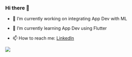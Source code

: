 ### Hi there 👋

- 🔭 I’m currently working on integrating App Dev with ML


- 🌱 I’m currently learning App Dev using Flutter


- 📫 How to reach me: [LinkedIn](linkedin.com/in/amspsingh04)

<a href="https://git.io/streak-stats"><img src="https://streak-stats.demolab.com?user=amspsingh04"/></a>
